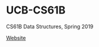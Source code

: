 # UCB-CS61B
CS61B Data Structures, Spring 2019

<a href="https://sp19.datastructur.es/" target="_blank">Website</a>
